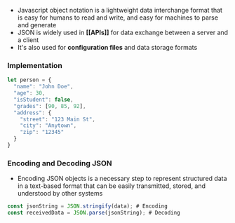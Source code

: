 - Javascript object notation is a lightweight data interchange format that is easy for humans to read and write, and easy for machines to parse and generate
- JSON is widely used in **[[APIs]]** for data exchange between a server and a client
- It's also used for **configuration files** and data storage formats

### Implementation
```javascript
let person = {
  "name": "John Doe",
  "age": 30,
  "isStudent": false,
  "grades": [90, 85, 92],
  "address": {
    "street": "123 Main St",
    "city": "Anytown",
    "zip": "12345"
  }
}
```

### Encoding and Decoding JSON
- Encoding JSON objects is a necessary step to represent structured data in a text-based format that can be easily transmitted, stored, and understood by other systems
```javascript
const jsonString = JSON.stringify(data); # Encoding
const receivedData = JSON.parse(jsonString); # Decoding
```